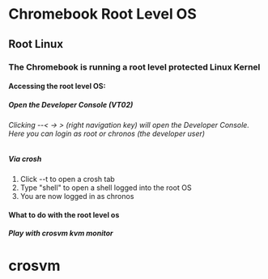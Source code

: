 # Chromebook Root Level OS

## Root Linux

### The Chromebook is running a root level protected Linux Kernel

#### Accessing the root level OS:

##### Open the Developer Console (VT02)

###### Clicking <Ctrl>-<Alt>-< -> > (right navigation key) will open the Developer Console. Here you can login as root or chronos (the developer user)

##### Via crosh

1. Click <Ctrl>-<Alt>-t to open a crosh tab 
1. Type "shell" to open a shell logged into the root OS
1. You are now logged in as chronos

#### What to do with the root level os

##### Play with crosvm kvm monitor

# crosvm

